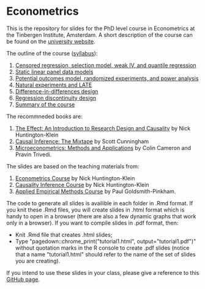 # Econometrics

This is the repository for slides for the PhD level course in Econometrics at the Tinbergen Institute, Amsterdam. 
A short description of the course can be found on the [university website](https://www.tinbergen.nl/courses/520/econometrics-ii).

The outline of the course ([syllabus](https://github.com/stnavdeev/econometrics/blob/main/syllabus.pdf)):
1. [Censored regression, selection model, weak IV, and quantile regression](https://github.com/stnavdeev/econometrics/blob/main/tutorial1/tutorial1.pdf)
2. [Static linear panel data models](https://github.com/stnavdeev/econometrics/blob/main/tutorial2/tutorial2.pdf)
3. [Potential outcomes model, randomized experiments, and power analysis](https://github.com/stnavdeev/econometrics/blob/main/tutorial3/tutorial3.pdf)
4. [Natural experiments and LATE](https://github.com/stnavdeev/econometrics/blob/main/tutorial4/tutorial4.pdf)
5. [Difference-in-differences design](https://github.com/stnavdeev/econometrics/blob/main/tutorial5/tutorial5.pdf)
6. [Regression discontinuity design](https://github.com/stnavdeev/econometrics/blob/main/tutorial6/tutorial6.pdf)
7. [Summary of the course](https://github.com/stnavdeev/econometrics/blob/main/tutorial7/tutorial7.pdf)

The recommneded books are:
1. [The Effect: An Introduction to Research Design and Causality](https://theeffectbook.net/index.html) by Nick Huntington-Klein
2. [Causal Inference: The Mixtape](https://mixtape.scunning.com/index.html) by Scott Cunningham
3. [Microeconometrics: Methods and Applications](http://faculty.econ.ucdavis.edu/faculty/cameron/mmabook/mma.html) by Colin Cameron and Pravin Trivedi.

The slides are based on the teaching materials from:
1. [Econometrics Course](https://github.com/NickCH-K/EconometricsSlides) by Nick Huntington-Klein
2. [Causality Inference Course](https://github.com/NickCH-K/CausalitySlides) by Nick Huntington-Klein
3. [Applied Empirical Methods Course](https://github.com/paulgp/applied-methods-phd) by Paul Goldsmith-Pinkham.

The code to generate all slides is availible in each folder in .Rmd format. If you knit these .Rmd files, you will create slides in .html format which is handy to open in a browser (there are also a few dynamic graphs that work only in a browser). If you want to compile slides in .pdf format, then:
- Knit .Rmd file that creates .html slides;
- Type "pagedown::chrome_print("tutorial1.html", output="tutorial1.pdf")" without quotation marks in the R console to create .pdf slides (notice that a name "tutorial1.html" should refer to the name of the set of slides you are creating).

If you intend to use these slides in your class, please give a reference to this [GitHub page](https://github.com/stnavdeev/econometrics).
